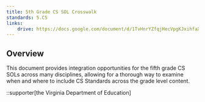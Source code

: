 ```yaml
---
title: 5th Grade CS SOL Crosswalk
standards: 5.CS
links:
    drive: https://docs.google.com/document/d/1TvHnrYZfqjHecVpgKJxihfaXQaw50UVY7TpQJvyP3yg/edit?usp=drive_link
---
```


## Overview
This document provides integration opportunities for the fifth grade CS SOLs across many disciplines, allowing for a thorough way to examine when and where to include CS Standards across the grade level content.

::supporter[the Virginia Department of Education]